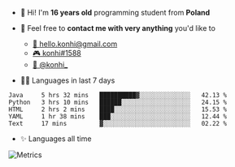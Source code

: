 - 👋 Hi! I'm **16 years old** programming student from **Poland**
- 💬 Feel free to **contact me with very anything** you'd like to
    - [📨 hello.konhi@gmail.com](mailto:hello.konhi@gmail.com)
    - [🎮 konhi#1588](https://discord.com)
    - [🦆 @konhi_](https://twitter.com/konhi_)

- 👨‍💻 Languages in last 7 days
<!--START_SECTION:waka-->
```text
Java     5 hrs 32 mins   ██████████▓░░░░░░░░░░░░░░   42.13 % 
Python   3 hrs 10 mins   ██████░░░░░░░░░░░░░░░░░░░   24.15 % 
HTML     2 hrs 2 mins    ████░░░░░░░░░░░░░░░░░░░░░   15.53 % 
YAML     1 hr 38 mins    ███░░░░░░░░░░░░░░░░░░░░░░   12.44 % 
Text     17 mins         ▓░░░░░░░░░░░░░░░░░░░░░░░░   02.22 % 
```
<!--END_SECTION:waka-->
- ✨ Languages all time

![Metrics](https://metrics.lecoq.io/konhi?template=classic&base.header=0&base.activity=0&base.community=0&base.repositories=0&base.metadata=0&languages=1&languages.ignored=html%2C%20css%2C%20handlebars%2C%20scss&languages.skipped=konhi%2Fpersonal-school-assignments&languages.limit=8&languages.sections=most-used&languages.colors=github&languages.threshold=0%25&languages.indepth=false&languages.analysis.timeout=15&languages.categories=programming&languages.recent.categories=programming&languages.recent.load=300&languages.recent.days=14&config.timezone=Europe%2FWarsaw)
